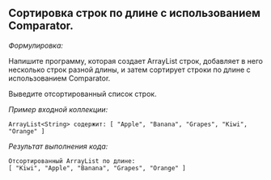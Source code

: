 ## Сортировка строк по длине с использованием Comparator.

*Формулировка:*

Напишите программу, которая создает ArrayList строк, добавляет в него несколько строк разной длины, 
и затем сортирует строки по длине с использованием Comparator. 

Выведите отсортированный список строк.

*Пример входной коллекции:*

```
ArrayList<String> содержит: [ "Apple", "Banana", "Grapes", "Kiwi", "Orange" ]
```
*Результат выполнения кода:*
```
Отсортированный ArrayList по длине:
[ "Kiwi", "Apple", "Banana", "Grapes", "Orange" ]
```